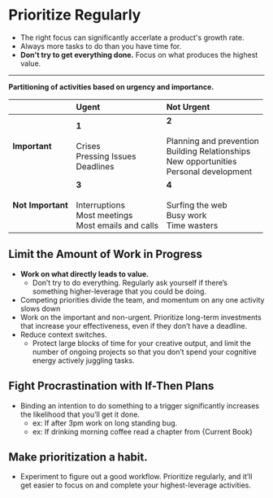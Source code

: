 # Prioritize Regularly

- The right focus can significantly accerlate a product's growth rate.
- Always more tasks to do than you have time for.
- **Don't try to get everything done.** Focus on what produces the highest value.

___

**Partitioning of activities based on urgency and importance.**

| | Ugent | Not Urgent |
| :--- | :--- | :---|
| **Important** | **1** <br><br> Crises <br> Pressing Issues <br> Deadlines |**2** <br><br> Planning and prevention <br> Building Relationships <br> New opportunities <br> Personal development |
| **Not Important** | **3** <br><br> Interruptions <br> Most meetings <br> Most emails and calls | **4** <br><br> Surfing the web <br> Busy work <br> Time wasters |

## Limit the Amount of Work in Progress

- **Work on what directly leads to value.**
  - Don’t try to do everything. Regularly ask yourself if there’s something higher-leverage that you could be doing.
- Competing priorities divide the team, and momentum on any one activity slows down
- Work on the important and non-urgent. Prioritize long-term investments that increase your effectiveness, even if they don’t have a deadline.
- Reduce context switches. 
  - Protect large blocks of time for your creative output, and limit the number of ongoing projects so that you don’t spend your cognitive energy actively juggling tasks.

## Fight Procrastination with If-Then Plans

- Binding an intention to do something to a trigger significantly increases the likelihood that you’ll get it done.
  - ex: If after 3pm work on long standing bug.
  - ex: If drinking morning coffee read a chapter from {Current Book}
  
## Make prioritization a habit. 
- Experiment to figure out a good workflow. Prioritize regularly, and it’ll get easier to focus on and complete your highest-leverage activities.
